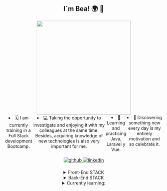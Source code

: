 ###
<h2 align="center">I´m Bea! 🌍 👋 </h2>
    <div align="center">
        <div style="display: flex; align-items: center; justify-content: center">
        <img style="width:300px; height: auto;" src= "https://miro.medium.com/max/2048/1*OohqW5DGh9CQS4hLY5FXzA.png" height="230" />  
        </div>
        <div style="display: flex; align-items: flex-start "
        <ul>
          <li>🗓️ I am currently training in a Full Stack development Bootcamp.
          <li>💻 Taking the opportunity to investigate and enjoying it with my colleagues at the same time. Besides, acquiring knowledge of new technologies is also very important for me.
          <li>🌱 Learning and practicing Java, Laravel y Vue.
          <li>🧭 Discovering something new every day is my entirely motivation and so celebrate it.
        </ul>
        </div>
        <br>
        <div align="center">
        <a href="https://github.com/https://github.com/Trabanco" target="_blank">
        <img src=https://img.shields.io/badge/github-%2324292e.svg?&style=for-the-badge&logo=github&logoColor=white alt=github style="margin-bottom: 5px;" />
        </a>
        <a href="https://www.linkedin.com/in/beatriz-trabanco-mart%C3%ADnez/" target="_blank">
        <img src=https://img.shields.io/badge/linkedin-%231E77B5.svg?&style=for-the-badge&logo=linkedin&logoColor=white alt=linkedin style="margin-bottom: 5px;" />
        </a>  
        </div>  
        <br>
        <details>
            <summary align="center">Front-End STACK</summary>
            <div align="center">
                <img style="margin: 10px" src="https://logodownload.org/wp-content/uploads/2016/10/html5-logo-8.png" alt="HTML5" height="25">
                <img style="margin: 10px" src="https://cdn1.iconfinder.com/data/icons/logotypes/32/badge-css-3-512.png" alt="CSS3" height="25">
                <img style="margin: 10px" src="https://cdn-icons-png.flaticon.com/512/5968/5968292.png" alt="JavaScript" height="25">
                <img style="margin: 10px" src="https://cdn.freebiesupply.com/logos/large/2x/vue-9-logo-png-transparent.png" alt="Vue.js" height="25">
                <img style="margin: 10px" src="https://cdn-icons-png.flaticon.com/512/5968/5968672.png" alt="Bootstrap" height="25">
                <img style="margin: 10px" src="https://codekitapp.com/images/help/free-tailwind-icon@2x.png" alt="tailwindcss" height="25">
            </div>
        </details>
        <details>
            <summary align="center">Back-End STACK</summary>
            <div align="center">
                <img style="margin: 10px" src="https://cdn.freebiesupply.com/logos/large/2x/mysql-5-logo-png-transparent.png" alt="MySQL" height="25">
                <img style="margin: 10px" src="https://cdn.freebiesupply.com/logos/large/2x/php-1-logo-png-transparent.png" alt="PHP" height="25">
                <img style="margin: 10px" src="https://logospng.org/download/laravel/logo-laravel-icon-1024.png" alt="Laravel" height="25"> 
                <img style="margin: 10px"src="https://images.vexels.com/media/users/3/166401/isolated/preview/b82aa7ac3f736dd78570dd3fa3fa9e24-java-programming-language-icon-by-vexels.png" alt="Java" height="25">
            </div>
            </details>
        <details>
            <summary align="center">Currently learning:</summary>
            <div align="center">
                <img style="margin: 10px" src="https://profilinator.rishav.dev/skills-assets/xampp.png" alt="XAMPP" height="25" />  
                <img style="margin: 10px" src="https://profilinator.rishav.dev/skills-assets/mysql-original-wordmark.svg" alt="MySQL" height="25" />  
                <img style="margin: 10px" src="https://profilinator.rishav.dev/skills-assets/git-scm-icon.svg" alt="Git" height="25" />  
                <img style="margin: 10px" src="https://profilinator.rishav.dev/skills-assets/figma-icon.svg" alt="Figma" height="25" />  
                <img style="margin: 10px" src="https://img.stackshare.io/service/4202/Visual_Studio_Code_logo.png" alt="VSCode" height="25" />
                <img style="margin: 10px" src="https://img.stackshare.io/service/675/RNiSRYOF_400x400.jpg" alt="Slack" height="25"
            </div>
        </details>

<!--

**Trabanco/Trabanco** is a ✨ _special_ ✨ repository because its `README.md` (this file) appears on your GitHub profile.

Here are some ideas to get you started:

- 🔭 I’m currently working on ...
- 🌱 I’m currently learning ...
- 👯 I’m looking to collaborate on ...
- 🤔 I’m looking for help with ...
- 💬 Ask me about ...
- 📫 How to reach me: ...
- 😄 Pronouns: ...
- ⚡ Fun fact: ...
-->

